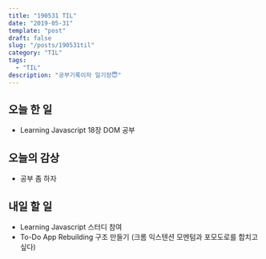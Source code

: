 ```yaml
---
title: "190531 TIL"
date: "2019-05-31"
template: "post"
draft: false
slug: "/posts/190531til"
category: "TIL"
tags:
  - "TIL"
description: "공부기록이자 일기장😇"
---
```


## 오늘 한 일
 - Learning Javascript 18장 DOM 공부
  
## 오늘의 감상
- 공부 좀 하자

## 내일 할 일
 - Learning Javascript 스터디 참여
 - To-Do App Rebuilding 구조 만들기 (크롬 익스텐션 모멘텀과 포모도로를 합치고 싶다)